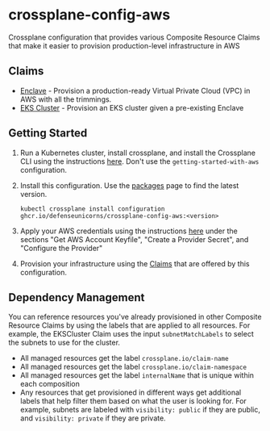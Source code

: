 # crossplane-config-aws
Crossplane configuration that provides various Composite Resource Claims that make it easier to provision production-level infrastructure in AWS

## Claims

- [Enclave](docs/claims/enclave.md) - Provision a production-ready Virtual Private Cloud (VPC) in AWS with all the trimmings.
- [EKS Cluster](docs/claims/eks-cluster.md) - Provision an EKS cluster given a pre-existing Enclave

## Getting Started

1. Run a Kubernetes cluster, install crossplane, and install the Crossplane CLI using the instructions [here](https://crossplane.io/docs/v1.9/getting-started/install-configure.html). Don't use the `getting-started-with-aws` configuration.

1. Install this configuration. Use the [packages](https://github.com/defenseunicorns/crossplane-config-aws/pkgs/container/crossplane-config-aws) page to find the latest version.

    ```shell
    kubectl crossplane install configuration ghcr.io/defenseunicorns/crossplane-config-aws:<version>
    ```

1. Apply your AWS credentials using the instructions [here](https://crossplane.io/docs/v1.9/getting-started/install-configure.html#get-aws-account-keyfile) under the sections "Get AWS Account Keyfile", "Create a Provider Secret", and "Configure the Provider"

1. Provision your infrastructure using the [Claims](docs/claims) that are offered by this configuration.

## Dependency Management

You can reference resources you've already provisioned in other Composite Resource Claims by using the labels that are applied to all resources. For example, the EKSCluster Claim uses the input `subnetMatchLabels` to select the subnets to use for the cluster.

* All managed resources get the label `crossplane.io/claim-name`
* All managed resources get the label `crossplane.io/claim-namespace`
* All managed resources get the label `internalName` that is unique within each composition 
* Any resources that get provisioned in different ways get additional labels that help filter them based on what the user is looking for. For example, subnets are labeled with `visibility: public` if they are public, and `visibility: private` if they are private.